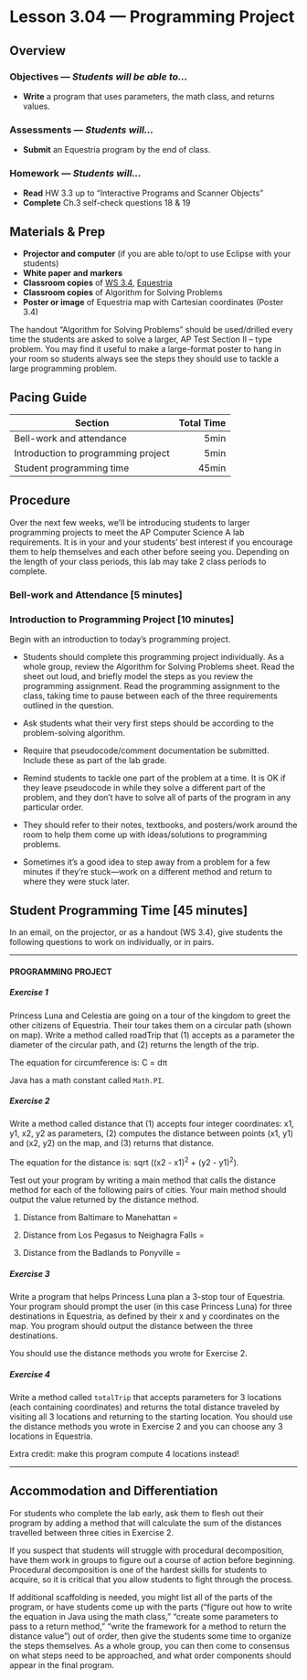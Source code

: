 Lesson 3.04 — Programming Project
====================================================================================================

Overview
--------
### Objectives — _Students will be able to…_
- **Write** a program that uses parameters, the math class, and returns values.

### Assessments — _Students will…_
- **Submit** an Equestria program by the end of class.

### Homework — _Students will…_
- **Read** HW 3.3 up to “Interactive Programs and Scanner Objects”
- **Complete** Ch.3 self-check questions 18 & 19


Materials & Prep
----------------
- **Projector and computer** (if you are able to/opt to use Eclipse with your students)
- **White paper** **and** **markers**
- **Classroom copies** of [WS 3.4], [Equestria]
- **Classroom copies** of Algorithm for Solving Problems
- **Poster or image** of Equestria map with Cartesian coordinates (Poster 3.4)

The handout “Algorithm for Solving Problems” should be used/drilled every time the students are
asked to solve a larger, AP Test Section II – type problem. You may find it useful to make a
large-format poster to hang in your room so students always see the steps they should use to tackle
a large programming problem.


Pacing Guide
------------
| Section                             | Total Time |
|-------------------------------------|-----------:|
| Bell-work and attendance            |       5min |
| Introduction to programming project |       5min |
| Student programming time            |      45min |


Procedure
---------
Over the next few weeks, we’ll be introducing students to larger programming projects to meet the AP
Computer Science A lab requirements. It is in your and your students’ best interest if you encourage
them to help themselves and each other before seeing you. Depending on the length of your class
periods, this lab may take 2 class periods to complete.

### Bell-work and Attendance \[5 minutes\]

### Introduction to Programming Project \[10 minutes\]

Begin with an introduction to today’s programming project.

- Students should complete this programming project individually. As a whole group, review the
  Algorithm for Solving Problems sheet. Read the sheet out loud, and briefly model the steps as you
  review the programming assignment. Read the programming assignment to the class, taking time to
  pause between each of the three requirements outlined in the question.

- Ask students what their very first steps should be according to the problem-solving algorithm.

- Require that pseudocode/comment documentation be submitted. Include these as part of the lab
  grade.

- Remind students to tackle one part of the problem at a time. It is OK if they leave pseudocode in
  while they solve a different part of the problem, and they don’t have to solve all of parts of the
  program in any particular order.

- They should refer to their notes, textbooks, and posters/work around the room to help them come up
  with ideas/solutions to programming problems.

- Sometimes it’s a good idea to step away from a problem for a few minutes if they’re stuck—work on
  a different method and return to where they were stuck later.

Student Programming Time \[45 minutes\]
---------------------------------------
In an email, on the projector, or as a handout (WS 3.4), give students the following questions to
work on individually, or in pairs.

----------------------------------------------------------------------------------------------------

#### PROGRAMMING PROJECT

##### Exercise 1
Princess Luna and Celestia are going on a tour of the kingdom to greet the other citizens of
Equestria. Their tour takes them on a circular path (shown on map). Write a method called roadTrip
that (1) accepts as a parameter the diameter of the circular path, and (2) returns the length of the
trip.

The equation for circumference is: C = dπ

Java has a math constant called `Math.PI`.

##### Exercise 2
Write a method called distance that (1) accepts four integer coordinates: x1, y1, x2, y2 as
parameters, (2) computes the distance between points (x1, y1) and (x2, y2) on the map, and (3)
returns that distance.

The equation for the distance is: sqrt ((x2 - x1)<sup>2</sup> + (y2 - y1)<sup>2</sup>).

Test out your program by writing a main method that calls the distance method for each of the
following pairs of cities. Your main method should output the value returned by the distance method.

1. Distance from Baltimare to Manehattan =

2. Distance from Los Pegasus to Neighagra Falls =

3. Distance from the Badlands to Ponyville =

##### Exercise 3
Write a program that helps Princess Luna plan a 3-stop tour of Equestria. Your program should prompt
the user (in this case Princess Luna) for three destinations in Equestria, as defined by their x and
y coordinates on the map. You program should output the distance between the three destinations.

You should use the distance methods you wrote for Exercise 2.

##### Exercise 4
Write a method called `totalTrip` that accepts parameters for 3 locations (each containing
coordinates) and returns the total distance traveled by visiting all 3 locations and returning to
the starting location. You should use the distance methods you wrote in Exercise 2 and you can
choose any 3 locations in Equestria.

Extra credit: make this program compute 4 locations instead!

----------------------------------------------------------------------------------------------------


Accommodation and Differentiation
---------------------------------
For students who complete the lab early, ask them to flesh out their program by adding a method that
will calculate the sum of the distances travelled between three cities in Exercise 2.

If you suspect that students will struggle with procedural decomposition, have them work in groups
to figure out a course of action before beginning. Procedural decomposition is one of the hardest
skills for students to acquire, so it is critical that you allow students to fight through the
process.

If additional scaffolding is needed, you might list all of the parts of the program, or have
students come up with the parts (“figure out how to write the equation in Java using the math
class,” “create some parameters to pass to a return method,” “write the framework for a method to
return the distance value”) out of order, then give the students some time to organize the steps
themselves. As a whole group, you can then come to consensus on what steps need to be approached,
and what order components should appear in the final program.

[WS 3.4]:   https://raw.githubusercontent.com/TEALSK12/apcsa/master/curriculum/Unit3/WS%203.4.docx
[Equestria]: https://raw.githubusercontent.com/TEALSK12/apcsa/master/curriculum/Unit3/Map%20of%20Equestria.pptx
